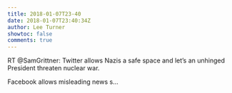 ```yaml
---
title: 2018-01-07T23-40
date: 2018-01-07T23:40:34Z
author: Lee Turner
showtoc: false
comments: true
---
```


RT @SamGrittner: Twitter allows Nazis a safe space and let’s an unhinged President threaten nuclear war.

Facebook allows misleading news s…

